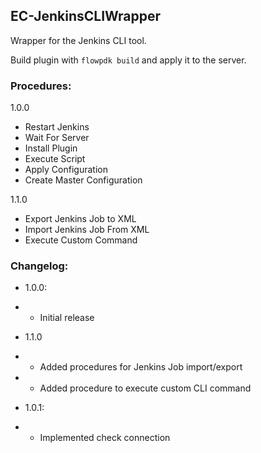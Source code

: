 ## EC-JenkinsCLIWrapper

Wrapper for the Jenkins CLI tool.

Build plugin with `flowpdk build` and apply it to the server.

### Procedures:

1.0.0
 - Restart Jenkins
 - Wait For Server
 - Install Plugin
 - Execute Script
 - Apply Configuration
 - Create Master Configuration
 
 1.1.0
 - Export Jenkins Job to XML
 - Import Jenkins Job From XML
 - Execute Custom Command

### Changelog:

- 1.0.0:
- - Initial release
    
- 1.1.0
- - Added procedures for Jenkins Job import/export
- - Added procedure to execute custom CLI command

- 1.0.1:
- - Implemented check connection
